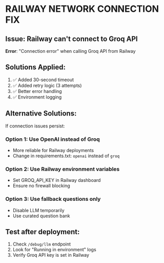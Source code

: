 # RAILWAY NETWORK CONNECTION FIX

## Issue: Railway can't connect to Groq API
**Error**: "Connection error" when calling Groq API from Railway

## Solutions Applied:
1. ✅ Added 30-second timeout
2. ✅ Added retry logic (3 attempts)
3. ✅ Better error handling
4. ✅ Environment logging

## Alternative Solutions:
If connection issues persist:

### Option 1: Use OpenAI instead of Groq
- More reliable for Railway deployments
- Change in requirements.txt: `openai` instead of `groq`

### Option 2: Use Railway environment variables
- Set GROQ_API_KEY in Railway dashboard
- Ensure no firewall blocking

### Option 3: Use fallback questions only
- Disable LLM temporarily
- Use curated question bank

## Test after deployment:
1. Check `/debug/llm` endpoint
2. Look for "Running in environment" logs
3. Verify Groq API key is set in Railway